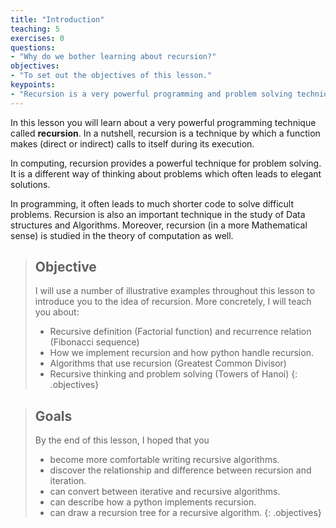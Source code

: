 ```yaml
---
title: "Introduction"
teaching: 5
exercises: 0
questions:
- "Why do we bother learning about recursion?"
objectives:
- "To set out the objectives of this lesson."
keypoints:
- "Recursion is a very powerful programming and problem solving technique."
---
```


In this lesson you will learn about a very powerful programming technique called __recursion__. 
In a nutshell, recursion is a technique by which a function makes (direct or indirect) calls to itself
during its execution. 

In computing, recursion provides a powerful technique for problem solving. 
It is a different way of thinking about problems which often leads to elegant solutions.

In programming, it often leads to much shorter code to solve difficult problems.
Recursion is also an important technique in the study of Data structures and Algorithms.
Moreover, recursion (in a more Mathematical sense) is studied in the theory of computation as well. 

> ## Objective
> I will use a number of illustrative examples throughout this lesson to introduce you to the idea of recursion. More concretely, I will teach you about:
> * Recursive definition (Factorial function) and recurrence relation (Fibonacci sequence)
> * How we implement recursion and how python handle recursion.
> * Algorithms that use recursion (Greatest Common Divisor)
> * Recursive thinking and problem solving (Towers of Hanoi)
{: .objectives}

> ## Goals
> By the end of this lesson, I hoped that you 
> * become more comfortable writing recursive algorithms.
> * discover the relationship and difference between recursion and iteration.
> * can convert between iterative and recursive algorithms.
> * can describe how a python implements recursion.
> * can draw a recursion tree for a recursive algorithm.
{: .objectives}